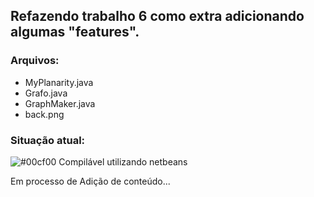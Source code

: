 ## Refazendo trabalho 6 como extra adicionando algumas "features".

### Arquivos:

 - MyPlanarity.java
 - Grafo.java
 - GraphMaker.java
 - back.png
 
 ### Situação atual:
 ![#00cf00](https://placehold.it/15/00cf00/000000?text=+) Compilável utilizando netbeans
 
  
 Em processo de Adição de conteúdo...

